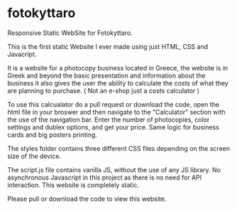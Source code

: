# fotokyttaro
Responsive Static WebSite for Fotokyttaro.

This is the first static Website I ever made using just HTML, CSS and Javacript.

It is a website for a photocopy business located in Greece, the website is in Greek 
and beyond the basic presentation and information about the business it also gives the user the ability to 
calculate the costs of what they are planning to purchase. ( Not an e-shop just a costs calculator )

To use this calcualator do a pull request or download the code, open the html file in your broswer and then 
navigate to the "Calculator" section with the use of the navigation bar.
Enter the number of photocopies, color settings and dublex options, and get your price.
Same logic for business cards and big posters printing.

The styles folder contains three different CSS files depending on the screen size of the device.

The script.js file contains vanilla JS, without the use of any JS library.
No asynchronous Javascript in this project as there is no need for API interaction. 
This website is completely static.

Please pull or download the code to view this website.

